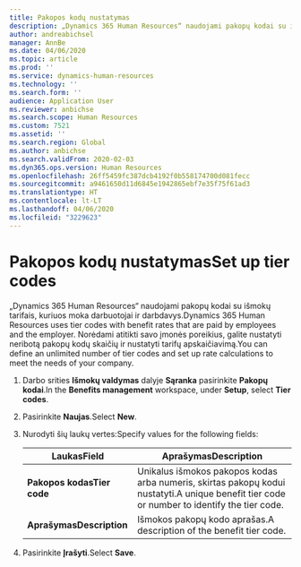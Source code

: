 ```yaml
---
title: Pakopos kodų nustatymas
description: „Dynamics 365 Human Resources“ naudojami pakopų kodai su išmokų tarifais, kuriuos moka darbuotojai ir darbdavys.
author: andreabichsel
manager: AnnBe
ms.date: 04/06/2020
ms.topic: article
ms.prod: ''
ms.service: dynamics-human-resources
ms.technology: ''
ms.search.form: ''
audience: Application User
ms.reviewer: anbichse
ms.search.scope: Human Resources
ms.custom: 7521
ms.assetid: ''
ms.search.region: Global
ms.author: anbichse
ms.search.validFrom: 2020-02-03
ms.dyn365.ops.version: Human Resources
ms.openlocfilehash: 26ff5459fc387dcb4192f0b558174700d081fecc
ms.sourcegitcommit: a9461650d11d6845e1942865ebf7e35f75f61ad3
ms.translationtype: HT
ms.contentlocale: lt-LT
ms.lasthandoff: 04/06/2020
ms.locfileid: "3229623"
---
```

# <a name="set-up-tier-codes"></a><span data-ttu-id="f0450-103">Pakopos kodų nustatymas</span><span class="sxs-lookup"><span data-stu-id="f0450-103">Set up tier codes</span></span>

<span data-ttu-id="f0450-104">„Dynamics 365 Human Resources“ naudojami pakopų kodai su išmokų tarifais, kuriuos moka darbuotojai ir darbdavys.</span><span class="sxs-lookup"><span data-stu-id="f0450-104">Dynamics 365 Human Resources uses tier codes with benefit rates that are paid by employees and the employer.</span></span> <span data-ttu-id="f0450-105">Norėdami atitikti savo įmonės poreikius, galite nustatyti neribotą pakopų kodų skaičių ir nustatyti tarifų apskaičiavimą.</span><span class="sxs-lookup"><span data-stu-id="f0450-105">You can define an unlimited number of tier codes and set up rate calculations to meet the needs of your company.</span></span>

1. <span data-ttu-id="f0450-106">Darbo srities **Išmokų valdymas** dalyje **Sąranka** pasirinkite **Pakopų kodai**.</span><span class="sxs-lookup"><span data-stu-id="f0450-106">In the **Benefits management** workspace, under **Setup**, select **Tier codes**.</span></span>

2. <span data-ttu-id="f0450-107">Pasirinkite **Naujas**.</span><span class="sxs-lookup"><span data-stu-id="f0450-107">Select **New**.</span></span>

3. <span data-ttu-id="f0450-108">Nurodyti šių laukų vertes:</span><span class="sxs-lookup"><span data-stu-id="f0450-108">Specify values for the following fields:</span></span>

   | <span data-ttu-id="f0450-109">Laukas</span><span class="sxs-lookup"><span data-stu-id="f0450-109">Field</span></span> | <span data-ttu-id="f0450-110">Aprašymas</span><span class="sxs-lookup"><span data-stu-id="f0450-110">Description</span></span> |
   | --- | --- |
   | <span data-ttu-id="f0450-111">**Pakopos kodas**</span><span class="sxs-lookup"><span data-stu-id="f0450-111">**Tier code**</span></span> | <span data-ttu-id="f0450-112">Unikalus išmokos pakopos kodas arba numeris, skirtas pakopų kodui nustatyti.</span><span class="sxs-lookup"><span data-stu-id="f0450-112">A unique benefit tier code or number to identify the tier code.</span></span> |
   | <span data-ttu-id="f0450-113">**Aprašymas**</span><span class="sxs-lookup"><span data-stu-id="f0450-113">**Description**</span></span> | <span data-ttu-id="f0450-114">Išmokos pakopų kodo aprašas.</span><span class="sxs-lookup"><span data-stu-id="f0450-114">A description of the benefit tier code.</span></span> |

4. <span data-ttu-id="f0450-115">Pasirinkite **Įrašyti**.</span><span class="sxs-lookup"><span data-stu-id="f0450-115">Select **Save**.</span></span> 
